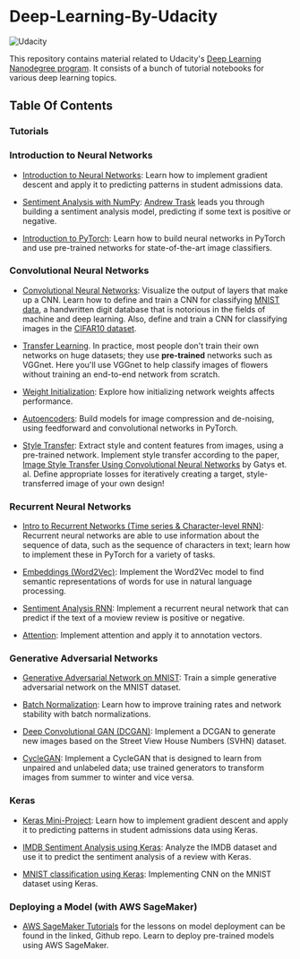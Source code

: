 # Deep-Learning-By-Udacity


![Udacity](https://github.com/shrikantnaidu/Deep-Learning-Nanodegree-Projects/blob/master/image/Udacity.png)

This repository contains material related to Udacity's [Deep Learning Nanodegree program](https://www.udacity.com/course/deep-learning-nanodegree--nd101). It consists of a bunch of tutorial notebooks for various deep learning topics. 


## Table Of Contents

### Tutorials

### Introduction to Neural Networks

* [Introduction to Neural Networks](https://github.com/shrikantnaidu/Deep-Learning-By-Udacity/tree/master/introduction_to_neural_networks): Learn how to implement gradient descent and apply it to predicting patterns in student admissions data.

* [Sentiment Analysis with NumPy](https://github.com/shrikantnaidu/Deep-Learning-By-Udacity/tree/master/sentiment_analysis_with_numpy): [Andrew Trask](http://iamtrask.github.io/) leads you through building a sentiment analysis model, predicting if some text is positive or negative.

* [Introduction to PyTorch](https://github.com/shrikantnaidu/Deep-Learning-By-Udacity/tree/master/introduction_to_pytorch): Learn how to build neural networks in PyTorch and use pre-trained networks for state-of-the-art image classifiers.

### Convolutional Neural Networks

* [Convolutional Neural Networks](https://github.com/shrikantnaidu/Deep-Learning-By-Udacity/tree/master/convolutional_neural_networks): Visualize the output of layers that make up a CNN. Learn how to define and train a CNN for classifying [MNIST data](https://en.wikipedia.org/wiki/MNIST_database), a handwritten digit database that is notorious in the fields of machine and deep learning. Also, define and train a CNN for classifying images in the [CIFAR10 dataset](https://www.cs.toronto.edu/~kriz/cifar.html).

* [Transfer Learning](https://github.com/shrikantnaidu/Deep-Learning-By-Udacity/tree/master/transfer_learning). In practice, most people don't train their own networks on huge datasets; they use **pre-trained** networks such as VGGnet. Here you'll use VGGnet to help classify images of flowers without training an end-to-end network from scratch.  

* [Weight Initialization](https://github.com/shrikantnaidu/Deep-Learning-By-Udacity/tree/master/weight_initialization): Explore how initializing network weights affects performance.

* [Autoencoders](https://github.com/shrikantnaidu/Deep-Learning-By-Udacity/tree/master/autoencoder): Build models for image compression and de-noising, using feedforward and convolutional networks in PyTorch.

* [Style Transfer](https://github.com/shrikantnaidu/Deep-Learning-By-Udacity/tree/master/style_transfer): Extract style and content features from images, using a pre-trained network. Implement style transfer according to the paper, [Image Style Transfer Using Convolutional Neural Networks](https://www.cv-foundation.org/openaccess/content_cvpr_2016/papers/Gatys_Image_Style_Transfer_CVPR_2016_paper.pdf) by Gatys et. al. Define appropriate losses for iteratively creating a target, style-transferred image of your own design!


### Recurrent Neural Networks

* [Intro to Recurrent Networks (Time series & Character-level RNN)](https://github.com/shrikantnaidu/Deep-Learning-By-Udacity/tree/master/recurrent_neural_networks): Recurrent neural networks are able to use information about the sequence of data, such as the sequence of characters in text; learn how to implement these in PyTorch for a variety of tasks.

* [Embeddings (Word2Vec)](https://github.com/shrikantnaidu/Deep-Learning-By-Udacity/tree/master/word2vec_embeddings): Implement the Word2Vec model to find semantic representations of words for use in natural language processing.

* [Sentiment Analysis RNN](https://github.com/shrikantnaidu/Deep-Learning-By-Udacity/tree/master/sentiment_analysis_rnn): Implement a recurrent neural network that can predict if the text of a moview review is positive or negative.

* [Attention](https://github.com/shrikantnaidu/Deep-Learning-By-Udacity/tree/master/attention): Implement attention and apply it to annotation vectors.

### Generative Adversarial Networks

* [Generative Adversarial Network on MNIST](https://github.com/shrikantnaidu/Deep-Learning-By-Udacity/tree/master/mnist_gan): Train a simple generative adversarial network on the MNIST dataset.

* [Batch Normalization](https://github.com/shrikantnaidu/Deep-Learning-By-Udacity/tree/master/batch_nomarlization): Learn how to improve training rates and network stability with batch normalizations.

* [Deep Convolutional GAN (DCGAN)](https://github.com/shrikantnaidu/Deep-Learning-By-Udacity/tree/master/deep_convolutional_gan): Implement a DCGAN to generate new images based on the Street View House Numbers (SVHN) dataset.

* [CycleGAN](https://github.com/shrikantnaidu/Deep-Learning-By-Udacity/tree/master/cycle_gan): Implement a CycleGAN that is designed to learn from unpaired and unlabeled data; use trained generators to transform images from summer to winter and vice versa.

### Keras
* [Keras Mini-Project](https://github.com/shrikantnaidu/Deep-Learning-By-Udacity/tree/master/keras/student_admissions_keras): Learn how to implement gradient descent and apply it to predicting patterns in student admissions data using Keras.

* [IMDB Sentiment Analysis using Keras](https://github.com/shrikantnaidu/Deep-Learning-By-Udacity/blob/master/keras/IMDB_keras/IMDB_In_Keras.ipynb): Analyze the IMDB  dataset and use it to predict the sentiment analysis of a review with Keras.

* [MNIST classification using Keras](https://github.com/shrikantnaidu/Deep-Learning-By-Udacity/tree/master/keras/mnist-mlp): Implementing CNN on the MNIST dataset using Keras.

### Deploying a Model (with AWS SageMaker)

* [AWS SageMaker Tutorials](https://github.com/shrikantnaidu/AWS-SageMaker) for the lessons on model deployment can be found in the linked, Github repo. Learn to deploy pre-trained models using AWS SageMaker.
